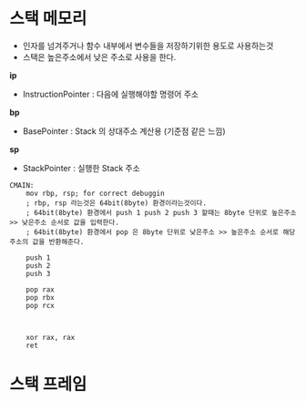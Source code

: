# 스택 메모리
- 인자를 넘겨주거나 함수 내부에서 변수들을 저장하기위한 용도로 사용하는것
- 스택은 높은주소에서 낮은 주소로 사용을 한다.

**ip**
- InstructionPointer : 다음에 실행해야할 명령어 주소

**bp**
- BasePointer : Stack 의 상대주소 계산용 (기준점 같은 느낌)

**sp**
- StackPointer : 실행한 Stack 주소
```Assembly
CMAIN:
    mov rbp, rsp; for correct debuggin
    ; rbp, rsp 라는것은 64bit(8byte) 환경이라는것이다.
    ; 64bit(8byte) 환경에서 push 1 push 2 push 3 할때는 8byte 단위로 높은주소 >> 낮은주소 순서로 값을 입력한다.
    ; 64bit(8byte) 환경에서 pop 은 8byte 단위로 낮은주소 >> 높은주소 순서로 해당 주소의 값을 반환해준다.
    
    push 1
    push 2
    push 3
    
    pop rax
    pop rbx
    pop rcx
     
    

    xor rax, rax
    ret

```
# 스택 프레임
